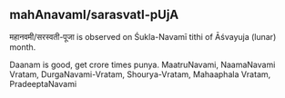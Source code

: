 ## mahAnavamI/sarasvatI-pUjA

महानवमी/सरस्वती-पूजा is observed on Śukla-Navamī tithi of Āśvayuja (lunar) month.

Daanam is good, get crore times punya.
MaatruNavami, NaamaNavami Vratam, DurgaNavami-Vratam, Shourya-Vratam, Mahaaphala Vratam, PradeeptaNavami

